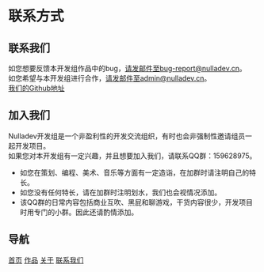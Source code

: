 # 联系方式

## 联系我们
如您想要反馈本开发组作品中的bug，请发邮件至bug-report@nulladev.cn。<br>
如您希望与本开发组进行合作，请发邮件至admin@nulladev.cn。<br>
[我们的Github地址](https://github.com/NullaDev)

## 加入我们
Nulladev开发组是一个非盈利性的开发交流组织，有时也会非强制性邀请组员一起开发项目。<br>
如果您对本开发组有一定兴趣，并且想要加入我们，请联系QQ群：159628975。<br>
+ 如您在策划、编程、美术、音乐等方面有一定造诣，在加群时请注明自己的特长。
+ 如您没有任何特长，请在加群时注明划水，我们也会视情况添加。
+ 该QQ群的日常内容包括商业互吹、黑屁和聊游戏，干货内容很少，开发项目时用专门的小群。因此还请酌情添加。

## 导航
[首页](../index.md)	[作品](../products/index.md)	[关于](../about/index.md)	[联系我们](../about/contact.md)
